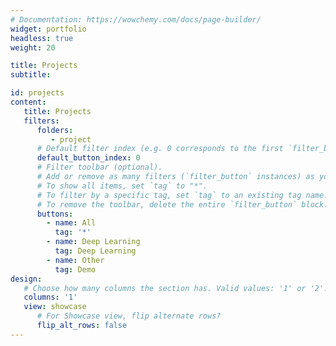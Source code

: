 ```yaml
---
# Documentation: https://wowchemy.com/docs/page-builder/
widget: portfolio
headless: true
weight: 20

title: Projects
subtitle:

id: projects
content:
   title: Projects
   filters:
      folders:
         - project
      # Default filter index (e.g. 0 corresponds to the first `filter_button` instance below).
      default_button_index: 0
      # Filter toolbar (optional).
      # Add or remove as many filters (`filter_button` instances) as you like.
      # To show all items, set `tag` to "*".
      # To filter by a specific tag, set `tag` to an existing tag name.
      # To remove the toolbar, delete the entire `filter_button` block.
      buttons:
        - name: All
          tag: '*'
        - name: Deep Learning
          tag: Deep Learning
        - name: Other
          tag: Demo
design:
   # Choose how many columns the section has. Valid values: '1' or '2'.
   columns: '1'
   view: showcase
      # For Showcase view, flip alternate rows?
      flip_alt_rows: false
---
```



